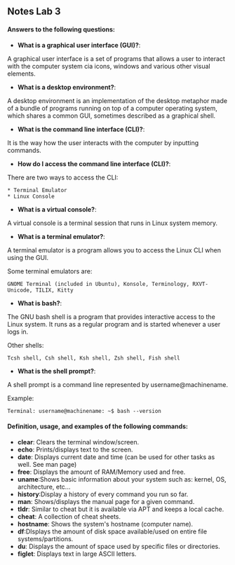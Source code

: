 ## Notes Lab 3


#### Answers to the following questions:

* **What is a graphical user interface (GUI)?**:

A graphical user interface is a set of programs that allows a user to interact with the computer system cia icons, windows and various other visual elements.

* **What is a desktop environment?**:

A desktop environment is an implementation of the desktop metaphor made of a bundle of programs running on top of a computer operating system, which shares a common GUI, sometimes described as a graphical shell.

* **What is the command line interface (CLI)?**:

It is the way how the user interacts with the computer by inputting commands.

* **How do I access the command line interface (CLI)?**:

There are two ways to access the CLI:
```
* Terminal Emulator
* Linux Console
```
* **What is a virtual console?**:

A virtual console is a terminal session that runs in Linux system memory.

* **What is a terminal emulator?**: 

A terminal emulator is a program allows you to access the Linux CLI when using the GUI.

Some terminal emulators are:
```
GNOME Terminal (included in Ubuntu), Konsole, Terminology, RXVT-Unicode, TILIX, Kitty
```
* **What is bash?**:

The GNU bash shell is a program that provides interactive access to the Linux system. It runs as a regular program and is started whenever a user logs in.

Other shells:
```
Tcsh shell, Csh shell, Ksh shell, Zsh shell, Fish shell
```
* **What is the shell prompt?**:

A shell prompt is a command line represented by username@machinename.

Example:

```
Terminal: username@machinename: ~$ bash --version
```
#### Definition, usage, and examples of the following commands:

* **clear**: Clears the terminal window/screen.
* **echo**: Prints/displays text to the screen.
* **date**: Displays current date and time (can be used for other tasks as well. See man page)
* **free**: Displays the amount of RAM/Memory used and free.
* **uname**:Shows basic information about your system such as: kernel, OS, architecture, etc...
* **history**:Display a history of every command you run so far.
* **man**: Shows/displays the manual page for a given command.
* **tldr**: Similar to cheat but it is available via APT and keeps a local cache.
* **cheat**: A collection of cheat sheets.
* **hostname**: Shows the system's hostname (computer name).
* **df**:DIsplays the amount of disk space available/used on entire file systems/partitions.
* **du**: Displays the amount of space used by specific files or directories.
* **figlet**: Displays text in large ASCII letters.
